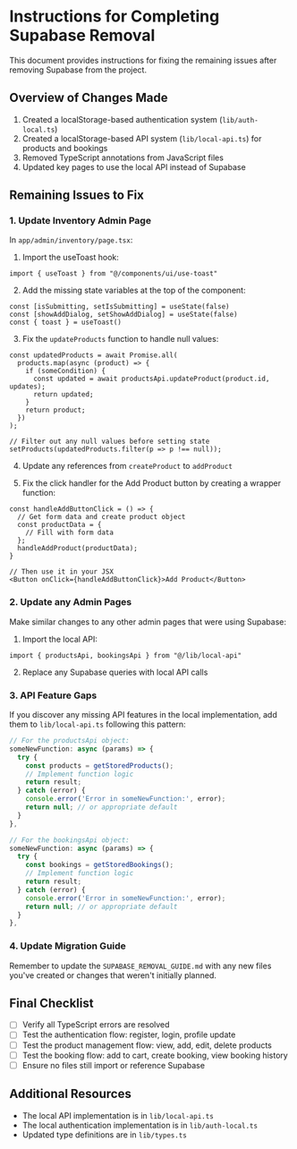 # Instructions for Completing Supabase Removal

This document provides instructions for fixing the remaining issues after removing Supabase from the project.

## Overview of Changes Made

1. Created a localStorage-based authentication system (`lib/auth-local.ts`)
2. Created a localStorage-based API system (`lib/local-api.ts`) for products and bookings
3. Removed TypeScript annotations from JavaScript files
4. Updated key pages to use the local API instead of Supabase

## Remaining Issues to Fix

### 1. Update Inventory Admin Page

In `app/admin/inventory/page.tsx`:

1. Import the useToast hook:
```tsx
import { useToast } from "@/components/ui/use-toast"
```

2. Add the missing state variables at the top of the component:
```tsx
const [isSubmitting, setIsSubmitting] = useState(false)
const [showAddDialog, setShowAddDialog] = useState(false)
const { toast } = useToast()
```

3. Fix the `updateProducts` function to handle null values:
```tsx
const updatedProducts = await Promise.all(
  products.map(async (product) => {
    if (someCondition) {
      const updated = await productsApi.updateProduct(product.id, updates);
      return updated;
    }
    return product;
  })
);

// Filter out any null values before setting state
setProducts(updatedProducts.filter(p => p !== null));
```

4. Update any references from `createProduct` to `addProduct`

5. Fix the click handler for the Add Product button by creating a wrapper function:
```tsx
const handleAddButtonClick = () => {
  // Get form data and create product object
  const productData = {
    // Fill with form data
  };
  handleAddProduct(productData);
}

// Then use it in your JSX
<Button onClick={handleAddButtonClick}>Add Product</Button>
```

### 2. Update any Admin Pages

Make similar changes to any other admin pages that were using Supabase:

1. Import the local API:
```tsx
import { productsApi, bookingsApi } from "@/lib/local-api"
```

2. Replace any Supabase queries with local API calls

### 3. API Feature Gaps

If you discover any missing API features in the local implementation, add them to `lib/local-api.ts` following this pattern:

```typescript
// For the productsApi object:
someNewFunction: async (params) => {
  try {
    const products = getStoredProducts();
    // Implement function logic
    return result;
  } catch (error) {
    console.error('Error in someNewFunction:', error);
    return null; // or appropriate default
  }
},

// For the bookingsApi object:
someNewFunction: async (params) => {
  try {
    const bookings = getStoredBookings();
    // Implement function logic
    return result;
  } catch (error) {
    console.error('Error in someNewFunction:', error);
    return null; // or appropriate default
  }
},
```

### 4. Update Migration Guide

Remember to update the `SUPABASE_REMOVAL_GUIDE.md` with any new files you've created or changes that weren't initially planned.

## Final Checklist

- [ ] Verify all TypeScript errors are resolved
- [ ] Test the authentication flow: register, login, profile update
- [ ] Test the product management flow: view, add, edit, delete products
- [ ] Test the booking flow: add to cart, create booking, view booking history
- [ ] Ensure no files still import or reference Supabase

## Additional Resources

- The local API implementation is in `lib/local-api.ts`
- The local authentication implementation is in `lib/auth-local.ts`
- Updated type definitions are in `lib/types.ts`
